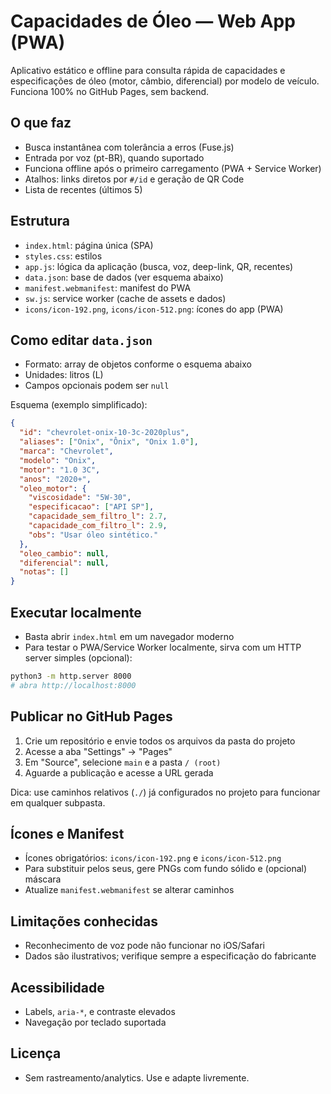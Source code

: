 # Capacidades de Óleo — Web App (PWA)

Aplicativo estático e offline para consulta rápida de capacidades e especificações de óleo (motor, câmbio, diferencial) por modelo de veículo. Funciona 100% no GitHub Pages, sem backend.

## O que faz
- Busca instantânea com tolerância a erros (Fuse.js)
- Entrada por voz (pt-BR), quando suportado
- Funciona offline após o primeiro carregamento (PWA + Service Worker)
- Atalhos: links diretos por `#/id` e geração de QR Code
- Lista de recentes (últimos 5)

## Estrutura
- `index.html`: página única (SPA)
- `styles.css`: estilos
- `app.js`: lógica da aplicação (busca, voz, deep-link, QR, recentes)
- `data.json`: base de dados (ver esquema abaixo)
- `manifest.webmanifest`: manifest do PWA
- `sw.js`: service worker (cache de assets e dados)
- `icons/icon-192.png`, `icons/icon-512.png`: ícones do app (PWA)

## Como editar `data.json`
- Formato: array de objetos conforme o esquema abaixo
- Unidades: litros (L)
- Campos opcionais podem ser `null`

Esquema (exemplo simplificado):
```json
{
  "id": "chevrolet-onix-10-3c-2020plus",
  "aliases": ["Onix", "Ônix", "Onix 1.0"],
  "marca": "Chevrolet",
  "modelo": "Onix",
  "motor": "1.0 3C",
  "anos": "2020+",
  "oleo_motor": {
    "viscosidade": "5W-30",
    "especificacao": ["API SP"],
    "capacidade_sem_filtro_l": 2.7,
    "capacidade_com_filtro_l": 2.9,
    "obs": "Usar óleo sintético."
  },
  "oleo_cambio": null,
  "diferencial": null,
  "notas": []
}
```

## Executar localmente
- Basta abrir `index.html` em um navegador moderno
- Para testar o PWA/Service Worker localmente, sirva com um HTTP server simples (opcional):

```bash
python3 -m http.server 8000
# abra http://localhost:8000
```

## Publicar no GitHub Pages
1. Crie um repositório e envie todos os arquivos da pasta do projeto
2. Acesse a aba "Settings" → "Pages"
3. Em "Source", selecione `main` e a pasta `/ (root)`
4. Aguarde a publicação e acesse a URL gerada

Dica: use caminhos relativos (`./`) já configurados no projeto para funcionar em qualquer subpasta.

## Ícones e Manifest
- Ícones obrigatórios: `icons/icon-192.png` e `icons/icon-512.png`
- Para substituir pelos seus, gere PNGs com fundo sólido e (opcional) máscara
- Atualize `manifest.webmanifest` se alterar caminhos

## Limitações conhecidas
- Reconhecimento de voz pode não funcionar no iOS/Safari
- Dados são ilustrativos; verifique sempre a especificação do fabricante

## Acessibilidade
- Labels, `aria-*`, e contraste elevados
- Navegação por teclado suportada

## Licença
- Sem rastreamento/analytics. Use e adapte livremente.